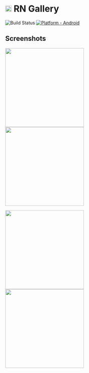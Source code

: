 # <img src='https://i.imgur.com/rSzWV4g.png' height='20px' style="" ></img> RN Gallery

![Build Status](https://travis-ci.org/joemccann/dillinger.svg?branch=master)
[![Platform - Android](https://img.shields.io/badge/platform-Android-3ddc84.svg?style=flat&logo=android)](https://www.android.com)

## Screenshots

<p>
  <img src='https://i.imgur.com/DE8Gr9s.jpg' height='250px'></img>
  <span style="margin: 15px"></span>
  <img src='https://i.imgur.com/f4TXoGv.jpg' height='250px'></img>
</p>
<p>
<img src='https://i.imgur.com/bnoR0aD.jpg' height='250px'></img>
<span style="margin: 15px"></span>
<img src='https://i.imgur.com/cD85nFG.jpg' height='250px'></img>
</p>
